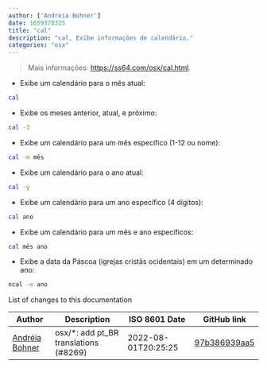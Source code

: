 ```yaml
---
author: ['Andréia Bohner']
date: 1659378325
title: "cal"
description: "cal, Exibe informações de calendário."
categories: "osx"
---
```

> Mais informações: <https://ss64.com/osx/cal.html>.

- Exibe um calendário para o mês atual:

```bash
cal
```

- Exibe os meses anterior, atual, e próximo:

```bash
cal -3
```

- Exibe um calendário para um mês específico (1-12 ou nome):

```bash
cal -m mês
```

- Exibe um calendário para o ano atual:

```bash
cal -y
```

- Exibe um calendário para um ano específico (4 dígitos):

```bash
cal ano
```

- Exibe um calendário para um mês e ano específicos:

```bash
cal mês ano
```

- Exibe a data da Páscoa (igrejas cristãs ocidentais) em um determinado ano:

```bash
ncal -e ano
```
List of changes to this documentation


Author | Description | ISO 8601 Date | GitHub link
------|-----|-----|-----
[Andréia Bohner](mailto:andreiabohner@gmail.com) | osx/*: add pt_BR translations (#8269) | 2022-08-01T20:25:25 | [97b386939aa5](https://github.com/tldr-pages/tldr/commit/97b386939aa505be651794a55d3bea20b4f14ab2)

